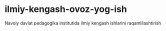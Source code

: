 # ilmiy-kengash-ovoz-yog-ish
Navoiy davlat pedagogika institutida ilmiy kengash ishlarini raqamlilashtirish

